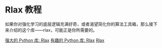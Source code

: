 # Rlax 教程

<show-structure depth="3"/>

如果你对强化学习的底层逻辑充满好奇，或者渴望简化你的算法工具箱，那么接下来介绍的这个库——rlax，可能正是你所需要的。

<seealso>
<category ref="ref_docs">
    <a href="https://mp.weixin.qq.com/s/oroYK2yQ6UBFgUWdjW4SpA">强大的 Python 库: Rlax</a>
    <a href="https://mp.weixin.qq.com/s/133oFuYF9uaXAptOkfOZfA">有趣的 Python 库: Rlax</a>
</category>
<category ref="ref_github">
    <a href="https://mp.weixin.qq.com/s/oroYK2yQ6UBFgUWdjW4SpA">Rlax</a>
</category>
<category ref="ref_issues">
</category>
<category ref="ref_hf">
</category>
<category ref="ref_ms">
</category>
</seealso>
